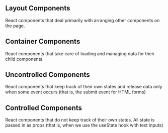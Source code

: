 ## Layout Components
React components that deal primarily with arranging other components on the page.

## Container Components
React components that take care of loading and managing data for their child components.

## Uncontrolled Components
React components that keep track of their own states and release data only when some event occurs (that is, the submit event for HTML forms)

## Controlled Components
React components that do not keep track of their own states. All state is passed in as props (that is, when we use the useState hook with text inputs)